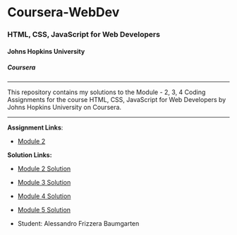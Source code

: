# Coursera-WebDev

### HTML, CSS, JavaScript for Web Developers
#### Johns Hopkins University
##### Coursera
---
This repository contains my solutions to the Module - 2, 3, 4 Coding Assignments for the course HTML, CSS, JavaScript for Web Developers by Johns Hopkins University on Coursera. 

---

**Assignment Links**: 
- [Module 2](https://github.com/jhu-ep-coursera/fullstack-course4/blob/master/assignments/assignment2/Assignment-2.md)

**Solution Links:**

- [Module 2 Solution](https://alefrizzera.github.io/coursera-frontend/module2-solution/index.html)
- [Module 3 Solution](https://alefrizzera.github.io/coursera-frontend/module3-solution/index.html)
- [Module 4 Solution](https://alefrizzera.github.io/coursera-frontend/module4-solution/index.html)
- [Module 5 Solution](https://alefrizzera.github.io/coursera-frontend/module4-solution/index.html)

- Student: Alessandro Frizzera Baumgarten
